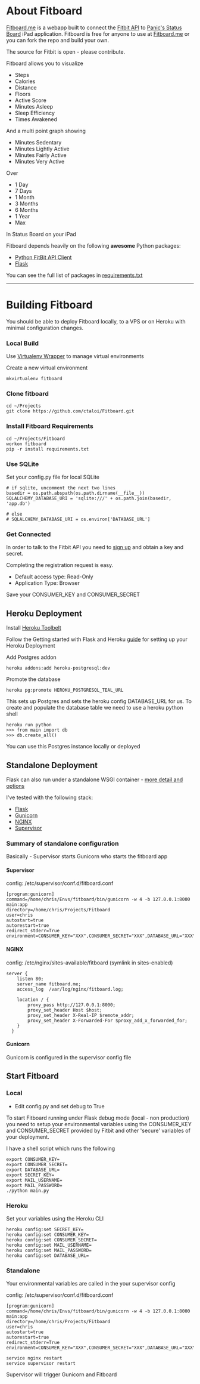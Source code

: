 # About Fitboard

[Fitboard.me](http://fitboard.me) is a webapp built to connect the [Fitbit API](http://dev.fitbit.com/) to [Panic's Status Board](https://panic.com/statusboard/) iPad application.  Fitboard is free for anyone to use at [Fitboard.me](http://fitboard.me) or you can fork the repo and build your own.

The source for Fitbit is open - please contribute.

Fitboard allows you to visualize

- Steps
- Calories
- Distance
- Floors
- Active Score
- Minutes Asleep
- Sleep Efficiency
- Times Awakened

And a multi point graph showing

- Minutes Sedentary
- Minutes Lightly Active
- Minutes Fairly Active
- Minutes Very Active

Over

- 1 Day
- 7 Days
- 1 Month
- 3 Months
- 6 Months
- 1 Year
- Max

In Status Board on your iPad

Fitboard depends heavily on the following **awesome** Python packages:

- [Python FitBit API Client](https://github.com/orcasgit/python-fitbit)
- [Flask](http://flask.pocoo.org/)

You can see the full list of packages in [requirements.txt](https://github.com/ctaloi/Fitboard/blob/master/requirements.txt)


**********

# Building Fitboard

You should be able to deploy Fitboard locally, to a VPS or on Heroku with minimal configuration changes.

### Local Build

Use [Virtualenv Wrapper](http://virtualenvwrapper.readthedocs.org/en/latest/command_ref.html) to manage virtual environments

Create a new virtual environment

    mkvirtualenv fitboard

### Clone fitboard

    cd ~/Projects
    git clone https://github.com/ctaloi/Fitboard.git

### Install Fitboard Requirements

    cd ~/Projects/Fitboard
    workon fitboard
    pip -r install requirements.txt

### Use SQLite

Set your config.py file for local SQLite

    # if sqlite, uncomment the next two lines
    basedir = os.path.abspath(os.path.dirname(__file__))
    SQLALCHEMY_DATABASE_URI = 'sqlite:///' + os.path.join(basedir, 'app.db')

    # else
    # SQLALCHEMY_DATABASE_URI = os.environ['DATABASE_URL']

### Get Connected

In order to talk to the Fitbit API you need to [sign up](https://dev.fitbit.com/apps/new) and obtain a key and secret.

Completing the registration request is easy.

- Default access type: Read-Only
- Application Type: Browser

Save your CONSUMER_KEY and CONSUMER_SECRET

## Heroku Deployment

Install [Heroku Toolbelt](https://toolbelt.heroku.com/)

Follow the Getting started with Flask and Heroku [guide](https://devcenter.heroku.com/articles/python) for setting up your Heroku Deployment

Add Postgres addon

    heroku addons:add heroku-postgresql:dev

Promote the database

    heroku pg:promote HEROKU_POSTGRESQL_TEAL_URL

This sets up Postgres and sets the heroku config DATABASE_URL for us.  To create and populate the database table we need to use a heroku python shell

    heroku run python
    >>> from main import db
    >>> db.create_all()

You can use this Postgres instance locally or deployed

## Standalone Deployment

Flask can also run under a standalone WSGI container - [more detail and options](http://flask.pocoo.org/docs/deploying/wsgi-standalone/)

I've tested with the following stack:

- [Flask](http://flask.pocoo.org/)
- [Gunicorn](http://gunicorn.org/)
- [NGINX](http://nginx.org/)
- [Supervisor](https://pypi.python.org/pypi/supervisor)

### Summary of standalone configuration

Basically - Supervisor starts Gunicorn who starts the fitboard app

#### Supervisor

config: /etc/supervisor/conf.d/fitboard.conf

    [program:gunicorn]
    command=/home/chris/Envs/fitboard/bin/gunicorn -w 4 -b 127.0.0.1:8000 main:app
    directory=/home/chris/Projects/Fitboard
    user=chris
    autostart=true
    autorestart=true
    redirect_stderr=True
    environment=CONSUMER_KEY="XXX",CONSUMER_SECRET="XXX",DATABASE_URL="XXX",SECRET_KEY="XXX"

#### NGINX

config: /etc/nginx/sites-available/fitboard (symlink in sites-enabled)

    server {
        listen 80;
        server_name fitboard.me;
        access_log  /var/log/nginx/fitboard.log;

        location / {
            proxy_pass http://127.0.0.1:8000;
            proxy_set_header Host $host;
            proxy_set_header X-Real-IP $remote_addr;
            proxy_set_header X-Forwarded-For $proxy_add_x_forwarded_for;
        }
      }

#### Gunicorn

Gunicorn is configured in the supervisor config file

## Start Fitboard

### Local

- Edit config.py and set debug to True

To start Fitboard running under Flask debug mode (local - non production) you need to setup your environmental variables using the CONSUMER_KEY and CONSUMER_SECRET provided by Fitbit and other 'secure' variables of your deployment.

I have a shell script which runs the following

    export CONSUMER_KEY=
    export CONSUMER_SECRET=
    export DATABASE_URL=
    export SECRET_KEY=
    export MAIL_USERNAME=
    export MAIL_PASSWORD=
    ./python main.py

### Heroku

Set your variables using the Heroku CLI

    heroku config:set SECRET_KEY=
    heroku config:set CONSUMER_KEY=
    heroku config:set CONSUMER_SECRET=
    heroku config:set MAIL_USERNAME=
    heroku config:set MAIL_PASSWORD=
    heroku config:set DATABASE_URL=

### Standalone

Your environmental variables are called in the your supervisor config

config: /etc/supervisor/conf.d/fitboard.conf

    [program:gunicorn]
    command=/home/chris/Envs/fitboard/bin/gunicorn -w 4 -b 127.0.0.1:8000 main:app
    directory=/home/chris/Projects/Fitboard
    user=chris
    autostart=true
    autorestart=true
    redirect_stderr=True
    environment=CONSUMER_KEY="XXX",CONSUMER_SECRET="XXX",DATABASE_URL="XXX",SECRET_KEY="XXX"

    service nginx restart
    service supervisor restart

Supervisor will trigger Gunicorn and Fitboard
















